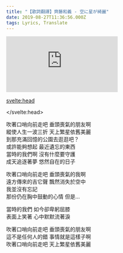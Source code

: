 ```yaml
---
title: "【歌詞翻譯】齊藤和義 - 空に星が綺麗"
date: 2019-08-27T11:36:56.000Z
tags: Lyrics, Translate
---
```


<iframe id="video" title="齊藤和義 - 空に星が綺麗" src="https://www.youtube.com/embed/Xak46UZuJQE" frameborder="0" allow="accelerometer; autoplay; clipboard-write; encrypted-media; gyroscope; picture-in-picture" allowfullscreen></iframe>

<svelte:head>
  <script src="../subtitle/youtube.external.subtitle.min.js"></script>
  <script src="../subtitle/subtitles.parser.js"></script>
</svelte:head>

<script>
  import { onMount } from 'svelte';
  let subfile = '../subtitle/saitou-kazuyoshi-star-over-the-sky-is-so-beautiful.srt'
  onMount(() => {
    var loadSRT = function(url, callback) {
      var httpRequest = new XMLHttpRequest();
      httpRequest.onreadystatechange = function() {
        if (httpRequest.readyState === XMLHttpRequest.DONE) {
          var subtitles = parser.fromSrt(httpRequest.responseText, true);
          for (var i in subtitles) {
            subtitles[i] = {
              start : (subtitles[i].startTime / 1000) + 2.5,
              end   : (subtitles[i].endTime / 1000) + 2.5,
              text  : subtitles[i].text
            };
          }
          callback(subtitles);
        }
      };
      httpRequest.open('GET', url, true);
      httpRequest.send(null);
    };
    loadSRT(subfile, function(subtitles) {
      var youtubeExternalSubtitle = new YoutubeExternalSubtitle.Subtitle(document.getElementById('video'), subtitles);
    });
  })
</script>

<p>吹著口哨向前走吧 垂頭喪氣的朋友啊
<br>縱使人生一波三折 天上繁星依舊美麗
<br>到那充滿回憶的公園去逛逛吧？
<br>或許能夠想起 最近遺忘的東西
<br>當時的我們啊 沒有什麼要守護
<br>成天追逐著夢 悠然自在的日子</p>

<p>吹著口哨向前走吧 垂頭喪氣的我啊
<br>遠方傳來的吉它聲 飄然消失於空中
<br>我並沒有忘記
<br>那份仍在胸中鼓動的心情 但是…</p>

<p>當時的我們 如今卻卑躬屈膝
<br>表面上笑著 心中默默流著淚</p>

<p>吹著口哨向前走吧 垂頭喪氣的朋友啊
<br>這不是任何人的錯 事情就是這樣子啊
<br>吹著口哨向前走吧 天上繁星依舊美麗</p>
